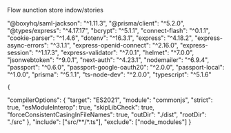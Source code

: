 Flow
aunction
store indow/stories







 "@boxyhq/saml-jackson": "^1.11.3",
    "@prisma/client": "^5.2.0",
    "@types/express": "^4.17.17",
    "bcrypt": "^5.1.1",
    "connect-flash": "^0.1.1",
    "cookie-parser": "^1.4.6",
    "dotenv": "^16.3.1",
    "express": "^4.18.2",
    "express-async-errors": "^3.1.1",
    "express-openid-connect": "^2.16.0",
    "express-session": "^1.17.3",
    "express-validator": "^7.0.1",
    "helmet": "^7.0.0",
    "jsonwebtoken": "^9.0.1",
    "next-auth": "^4.23.1",
    "nodemailer": "^6.9.4",
    "passport": "^0.6.0",
    "passport-google-oauth20": "^2.0.0",
    "passport-local": "^1.0.0",
    "prisma": "^5.1.1",
    "ts-node-dev": "^2.0.0",
    "typescript": "^5.1.6"




    {
  "compilerOptions": {
    "target": "ES2021",
    "module": "commonjs",
    "strict": true,
    "esModuleInterop": true,
    "skipLibCheck": true,
    "forceConsistentCasingInFileNames": true,
    "outDir": "./dist",
    "rootDir": "./src"
  },
  "include": ["src/**/*.ts"],
  "exclude": ["node_modules"]
}
